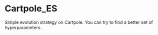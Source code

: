 # Cartpole_ES
Simple evolution strategy on Cartpole.
You can try to find a better set of hyperparameters.

